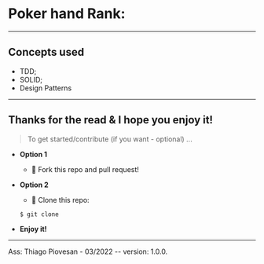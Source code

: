 # Poker hand Rank:
---
## Concepts used
- TDD;
- SOLID;
- Design Patterns

---

## Thanks for the read & I hope you enjoy it!

> To get started/contribute (if you want - optional) ...

- **Option 1**
    - 🍴 Fork this repo and pull request!

- **Option 2**
    - 👯 Clone this repo: 
    ```
    $ git clone 
    ```

- **Enjoy it!**

---

Ass: Thiago Piovesan - 03/2022 -- version: 1.0.0.